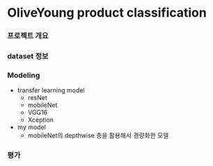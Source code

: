 # OliveYoung product classification
### 프로젝트 개요
### dataset 정보
### Modeling
 * transfer learning model
   * resNet
   * mobileNet
   * VGG16
   * Xception
 * my model
   * mobileNet의 depthwise 층을 활용해서 경량화한 모델
### 평가
